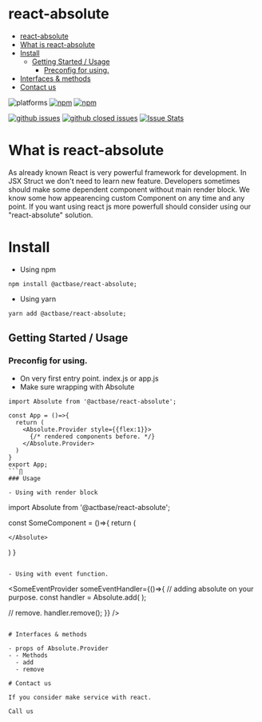 # react-absolute

- [react-absolute](#react-absolute)
- [What is react-absolute](#what-is-react-absolute)
- [Install](#install)
  - [Getting Started / Usage](#getting-started--usage)
    - [Preconfig for using.](#preconfig-for-using)
- [Interfaces & methods](#interfaces--methods)
- [Contact us](#contact-us)

![platforms](https://img.shields.io/badge/platforms-Android%20%7C%20iOS%20%7C%20web-brightgreen.svg?style=flat-square&colorB=191A17)
[![npm](https://img.shields.io/npm/v/@actbase/react-absolute.svg?style=flat-square)](https://www.npmjs.com/package/@actbase/react-absolute)
[![npm](https://img.shields.io/npm/dm/@actbase/react-absolute.svg?style=flat-square&colorB=007ec6)](https://www.npmjs.com/package/@actbase/react-absolute)


[![github issues](https://img.shields.io/github/issues/actbase/react-absolute.svg?style=flat-square)](https://github.com/actbase/react-absolute/issues)
[![github closed issues](https://img.shields.io/github/issues-closed/actbase/react-absolute.svg?style=flat-square&colorB=44cc11)](https://github.com/actbase/react-absolute/issues?q=is%3Aissue+is%3Aclosed)
[![Issue Stats](https://img.shields.io/issuestats/i/github/actbase/react-absolute.svg?style=flat-square&colorB=44cc11)](https://github.com/actbase/react-absolute/issues)


# What is react-absolute

As already known React is very powerful framework for development. 
In JSX Struct we don't need to learn new feature.
Developers sometimes should make some dependent component without main render block.
We know some how appearencing custom Component on any time and any point. If you want using react js more powerfull should consider using our "react-absolute" solution. 

# Install

- Using npm
``` 
npm install @actbase/react-absolute;
```

- Using yarn
```
yarn add @actbase/react-absolute;
```

## Getting Started / Usage

### Preconfig for using.
- On very first entry point. index.js or app.js 
- Make sure wrapping with Absolute

```
import Absolute from '@actbase/react-absolute';

const App = ()=>{
  return (
    <Absolute.Provider style={{flex:1}}>
      {/* rendered components before. */}
    </Absolute.Provider>
  )
}
export App;
```∏
### Usage 

- Using with render block
```
import Absolute from '@actbase/react-absolute';

const SomeComponent = ()=>{
  return (
    <Absolute style={{}} isVisible>

    </Absolute>
  )
}
```

- Using with event function.

```
<SomeEventProvider someEventHandler={()=>{
  // adding absolute on your purpose.
  const handler = Absolute.add(
    <ToBeAboluteComponentYouHave />
  );

  // remove.
  handler.remove();
}} />
```

# Interfaces & methods

- props of Absolute.Provider
- - Methods 
  - add
  - remove

# Contact us

If you consider make service with react. 

Call us
